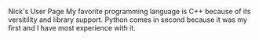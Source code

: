 Nick's User Page
My favorite programming language is C++ because of its versitility and library support. Python comes in second because it was my first and I have most experience with it. 